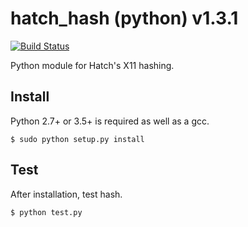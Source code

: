 hatch_hash (python) v1.3.1
===========================
[![Build Status](https://travis-ci.org/hatchpay/hatch_hash.svg?branch=master)](https://travis-ci.org/hatchpay/hatch_hash) 

Python module for Hatch's X11 hashing.


Install
-------

Python 2.7+ or 3.5+ is required as well as a gcc.

    $ sudo python setup.py install


Test
-------

After installation, test hash.

    $ python test.py
